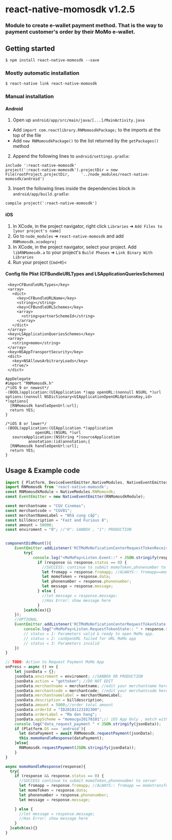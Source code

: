 
# react-native-momosdk v1.2.5

### Module to create e-wallet payment method. That is the way to payment customer's order by their MoMo e-wallet.

## Getting started

`$ npm install react-native-momosdk --save`

### Mostly automatic installation

`$ react-native link react-native-momosdk`

### Manual installation


#### Android

1. Open up `android/app/src/main/java/[...]/MainActivity.java`
- Add `import com.reactlibrary.RNMomosdkPackage;` to the imports at the top of the file
- Add `new RNMomosdkPackage()` to the list returned by the `getPackages()` method

2. Append the following lines to `android/settings.gradle`:
```
include ':react-native-momosdk'
project(':react-native-momosdk').projectDir = new File(rootProject.projectDir,     '../node_modules/react-native-momosdk/android')
```

3. Insert the following lines inside the dependencies block in `android/app/build.gradle`:
```
compile project(':react-native-momosdk')
```

#### iOS

1. In XCode, in the project navigator, right click `Libraries` ➜ `Add Files to [your project's name]`
2. Go to `node_modules` ➜ `react-native-momosdk` and add `RNMomosdk.xcodeproj`
3. In XCode, in the project navigator, select your project. Add `libRNMomosdk.a` to your project's `Build Phases` ➜ `Link Binary With Libraries`
4. Run your project (`Cmd+R`)<

#### Config file Plist (CFBundleURLTypes and LSApplicationQueriesSchemes)

```
 <key>CFBundleURLTypes</key>
 <array>
   <dict>
     <key>CFBundleURLName</key>
     <string></string>
     <key>CFBundleURLSchemes</key>
     <array>
       <string>partnerSchemeId</string>
     </array>
   </dict>
 </array>
 <key>LSApplicationQueriesSchemes</key>
 <array>
   <string>momo</string>
 </array>
 <key>NSAppTransportSecurity</key>
 <dict>
   <key>NSAllowsArbitraryLoads</key>
   <true/>
 </dict>
```

```
AppDelegate
#import "RNMomosdk.h"
/*iOS 9 or newest*/
-(BOOL)application:(UIApplication *)app openURL:(nonnull NSURL *)url options:(nonnull NSDictionary<UIApplicationOpenURLOptionsKey,id> *)options{
  [RNMomosdk handleOpenUrl:url];
  return YES;
}

/*iOS 8 or lower*/
-(BOOL)application:(UIApplication *)application
             openURL:(NSURL *)url
   sourceApplication:(NSString *)sourceApplication
          annotation:(id)annotation;{
  [RNMomosdk handleOpenUrl:url];
  return YES;
}
 ```

## Usage & Example code
```javascript
import { Platform, DeviceEventEmitter,NativeModules, NativeEventEmitter} from 'react-native';
import RNMomosdk from 'react-native-momosdk';
const RNMomosdkModule = NativeModules.RNMomosdk;
const EventEmitter = new NativeEventEmitter(RNMomosdkModule);

const merchantname = "CGV Cinemas";
const merchantcode = "CGV01";
const merchantNameLabel = "Nhà cung cấp";
const billdescription = "Fast and Furious 8";
const amount = 50000;
const enviroment = "0"; //"0": SANBOX , "1": PRODUCTION


componentDidMount(){
    EventEmitter.addListener('RCTMoMoNoficationCenterRequestTokenReceived', (response) => {
        try{
            console.log("<MoMoPay>Listen.Event::" + JSON.stringify(response));
              if (response && response.status == 0) {
                //SUCCESS: continue to submit momoToken,phonenumber to server
                let fromapp = response.fromapp; //ALWAYS:: fromapp==momotransfer
                let momoToken = response.data;
                let phonenumber = response.phonenumber;
                let message = response.message;
              } else {
                //let message = response.message;
                //Has Error: show message here
              }
        }catch(ex){}
    });
    //OPTIONAL
    EventEmitter.addListener('RCTMoMoNoficationCenterRequestTokenState',(response) => {
        console.log("<MoMoPay>Listen.RequestTokenState:: " + response.status);
        // status = 1: Parameters valid & ready to open MoMo app.
        // status = 2: canOpenURL failed for URL MoMo app 
        // status = 3: Parameters invalid
    })
}

// TODO: Action to Request Payment MoMo App
onPress = async () => {
    let jsonData = {};
    jsonData.enviroment = enviroment; //SANBOX OR PRODUCTION
    jsonData.action = "gettoken"; //DO NOT EDIT
    jsonData.merchantname = merchantname; //edit your merchantname here
    jsonData.merchantcode = merchantcode; //edit your merchantcode here
    jsonData.merchantnamelabel = merchantNameLabel;
    jsonData.description = billdescription;
    jsonData.amount = 5000;//order total amount
    jsonData.orderId = "ID20181123192300";
    jsonData.orderLabel = "Ma don hang";
    jsonData.appScheme = "momocgv20170101";// iOS App Only , match with Schemes Indentify from your  Info.plist > key URL types > URL Schemes
    console.log("data_request_payment " + JSON.stringify(jsonData));
    if (Platform.OS === 'android'){
      let dataPayment = await RNMomosdk.requestPayment(jsonData);
      this.momoHandleResponse(dataPayment);
    }else{
      RNMomosdk.requestPayment(JSON.stringify(jsonData));
    }
}

async momoHandleResponse(response){
  try{
    if (response && response.status == 0) {
      //SUCCESS continue to submit momoToken,phonenumber to server
      let fromapp = response.fromapp; //ALWAYS:: fromapp == momotransfer
      let momoToken = response.data;
      let phonenumber = response.phonenumber;
      let message = response.message;

    } else {
      //let message = response.message;
      //Has Error: show message here
    }
  }catch(ex){}
}
```
